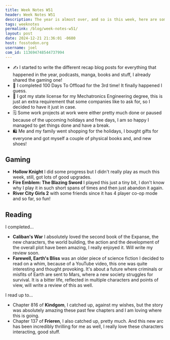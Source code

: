 ```yaml
---
title: Week Notes W51
header: Week Notes W51
description: The year is almost over, and so is this week, here are some notes of how it went for me
tags: weeknotes
permalink: /blog/week-notes-w51/
layout: post
date: 2024-12-21 21:36:01 -0600
host: fosstodon.org
username: joel
com_id: 113694748544737994
---
```


- ✍ I started to write the different recap blog posts for everything that happened in the year, podcasts, manga, books and stuff, I already shared the gaming one!
- 📜 I completed 100 Days To Offload for the 3rd time! It finally happened I guess.
- 🪪 I got my state license for my Mechatronics Engineering degree, this is just an extra requirement that some companies like to ask for, so I decided to have it just in case. 
- 🗒️ Some work projects at work were either pretty much done or paused because of the upcoming holidays and free days, I am so happy I managed to get things done and have a break.
- 🛍 Me and my family went shopping for the holidays, I bought gifts for everyone and got myself a couple of physical books and, and new shoes!

## Gaming
- **Hollow Knight** I did some progress but I didn't really play as much this week, still, got lots of good upgrades.
- **Fire Emblem: The Blazing Sword** I played this just a tiny bit, I don't know why I play it in such short spans of times and then just abandon it again.
- **River City Girls 2** with some friends since it has 4 player co-op mode and so far, so fun!

## Reading
I completed...
- __Caliban's War__ I absolutely loved the second book of the Expanse, the new characters, the world building, the action and the development of the overall plot have been amazing, I really enjoyed it. Will write my review soon.
- __Farewell, Earth's Bliss__ was an older piece of science fiction I decided to read on a whim, because of a YouTube video, this one was quite interesting and thought provoking. It's about a future where criminals or misfits of Earth are sent to Mars, where a new society struggles for survival. It is a bitter life, reflected in multiple characters and points of view, will write a review of this as well.

I read up to...
- Chapter 816 of **Kindgom**, I catched up, against my wishes, but the story was absolutely amazing these past few chapters and I am loving where this is going.
- Chapter 137 of **Frieren**, I also catched up, pretty much. And this new arc has been incredibly thrilling for me as well, I really love these characters interacting, good stuff.


